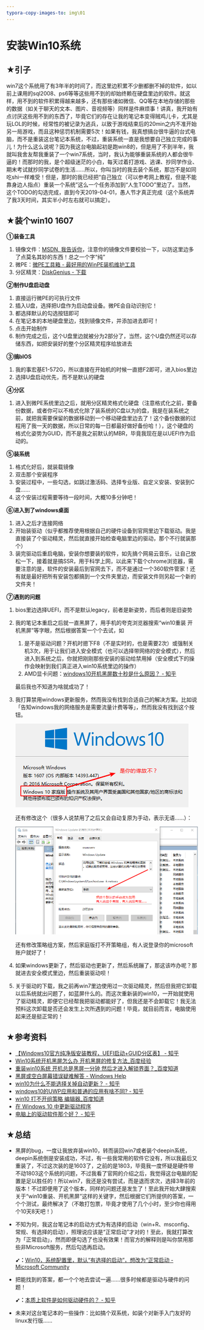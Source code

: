 ```yaml
---
typora-copy-images-to: img\01
---
```


# 安装Win10系统

## ★引子

win7这个系统用了有3年半的时间了，而这里边积累不少删都删不掉的软件，如以前上课用的sql2008、ps6等等这些用不到的却始终赖在硬盘里边的软件。就这样，用不到的软件积累得越来越多，还有那些诸如微信、QQ等在本地存储的那些的数据（如关于聊天的文本、图片、音视频等）同样是件麻烦事！讲真，我开始有点讨厌这些用不到的东西了，毕竟它们的存在让我的笔记本变得贼鸡儿卡，尤其是玩LOL的时候，经常性的被记录为逃兵，以致于游戏结束后的20min之内不准开始另一局游戏，而且这种惩罚机制需要5次！如果有钱，我真想搞台很牛逼的台式电脑，而不是重装这台笔记本系统，不过，重装系统一直是我想要自己独立完成的事儿！为什么这么说呢？因为我这台电脑起初是跑win8的，但是用了不到半年，我就叫我舍友帮我重装了一个win7系统，当时，我认为能够重装系统的人都会很牛逼的！而那时的我，是个超级迷茫的小白，每天过着打游戏、逃课、抄同学作业、期末考试就抄同学试卷的生活……所以，你叫当时的我去装个系统，那岂不是如同吃shi一样难受！但是，那时的我已经把“自己独立（可以参考网上教程，但是不能靠身边人指点）重装一个系统”这么一个任务添加到“人生TODO”里边了。当然，这个TODO的勾选完成，直到今天2019-04-01，愚人节才真正完成（这个系统弄了我3天时间，其实半小时左右就可以搞定）。

## ★装个win10 1607

**①装备工具**

1. 镜像文件：[MSDN, 我告诉你](https://msdn.itellyou.cn/)，注意你的镜像文件要校验一下，以防这里边多了点莫名其妙的东西！总之一个字“纯”
2. 微PE：[微PE工具箱 - 最好用的WinPE装机维护工具](http://www.wepe.com.cn/)
3. 分区精灵：[DiskGenius - 下载](http://www.diskgenius.cn/download.php)

**②制作U盘启动盘**

1. 直接运行微PE的可执行文件
2. 插入U盘，选择把U盘作为启动盘设备。微PE会自动识别它！
3. 都选择默认的勾选按钮即可
4. 在笔记本的本地硬盘里边，找到镜像文件，并添加进去即可！
5. 点击开始制作
6. 制作完成之后，这个U盘里边就被分为2部分了，当然，这个U盘仍然还可以存储东西，如把安装好的整个分区精灵程序给放进去

**③搞bIOS**

1. 我的事宏基E1-572G，所以直接在开始机的时候一直摁F2即可，进入bios里边
2. 选择U盘启动优先，而不是默认的硬盘

**④分区**

1. 进入到微PE系统里边之后，就用分区精灵格式化硬盘（注意格式化之前，要备份数据，或者你可以不格式化除了装系统的C盘以为的盘，我是在装系统之前，就把我需要保留的数据移动到一个移动硬盘里边去了！这个备份数据的过程用了我一天的数据，所以日常的每一日都最好做好备份哈！），这个硬盘的格式化姿势为GUID，而不是我之前默认的MBR，毕竟我现在是以UEFI作为启动的。

**⑤装系统**

1. 格式化好后，就装载镜像
2. 双击那个安装程序
3. 安装过程中，一些勾选，如跳过激活码、选择专业版、自定义安装、安装到C盘……
4. 这个安装过程需要等待一段时间，大概10多分钟吧！

**⑥进入到了windows桌面**

1. 进入之后才连接网络
2. 开始装驱动（似乎都推荐使用根据自己的硬件设备到官网里边下载驱动。我是直接装了个驱动精灵，然后就直接开始检查电脑里边的驱动，那个不行就装那个）
3. 装完驱动后重启电脑，安装你想要装的软件，如先搞个网易云音乐，让自己放松一下，接着就是搞SSR，用于科学上网，以此来下载个chrome浏览器，需要注意的是，软件的安装最后到官网去下，而不是通过一个360软件管家！还有就是最好把所有安装包都搞到一个文件夹里边，而安装文件则另起一个新的文件夹！

**⑦遇到的问题**

1. bios里边选择UEFI，而不是默认legacy，前者是新姿势，而后者则是旧姿势

2. 我的笔记本重启之后就一直黑屏了，用手机的夸克浏览器搜索“win10重装 开机黑屏”等字眼，然后根据答案一个个去试，如

   1. 是不是驱动问题？开机时摁下F8（不是实时的，也是需要2次）或强制关机3次，用于让我们进入安全模式（也可以选择带网络的安全模式），然后进入到系统之后，你就把刚刚那些安装的驱动给禁用掉（安全模式下的操作会映射到我们真正进入win10系统里边的操作）
   2. AMD显卡问题：[windows10开机黑屏数十秒是什么原因？ - 知乎](https://www.zhihu.com/question/33662311)

   最后我也不知道为啥就成功了！

3. 我打算禁用windows更新服务，然而我没有找到合适自己的解决方案。比如说「告知windows我的网络服务是需要流量计费等等」，然而我没有找到这个按钮。

   ![1554218308589](img/01/1554218308589.png)

   还有修改这个（很多人说禁用了之后又会自动复原为手动，表示无语……）：

   ![1554218924330](img/01/1554218924330.png)

   还有修改策略组方案，然后家庭版打不开策略组，有人说登录你的microsoft账户就好了！

4. 如果windows更新了，然后驱动也更新了，然后系统蹦了，那这该咋办呢？那就进去安全模式里边，然后重装驱动呗！

5. 关于驱动的下载，我之前再win7里边使用过一次驱动精灵，然后但我把它卸载以后系统就出问题了，如蓝屏什么的。而这次重新装的win10，一开始就使用了驱动精灵，即便它已经帮我把驱动都能好了，但我还是不会卸载它！我无法预料这次卸载是否还会发生上次所遇到的问题！毕竟，就目前而言，电脑使用起来还是挺正常的！

   

## ★参考资料

- [【Windows10官方纯净版安装教程，UEFI启动+GUID分区表】 - 知乎](https://zhuanlan.zhihu.com/p/49437274)
- [Win10系统开机黑屏怎么办 开机黑屏的修复方法_百度经验](https://jingyan.baidu.com/article/c74d60009e542c0f6a595da9.html)
- [重装win10系统 开机总是黑屏一分钟 然后才进入解锁界面？_百度知道](https://zhidao.baidu.com/question/1866089923194892027.html?word=%E9%87%8D%E8%A3%85win10%E5%90%8E%E5%BC%80%E6%9C%BA%E9%BB%91%E5%B1%8F)
- [黑屏或空白屏幕错误疑难解答 - Windows Help](https://support.microsoft.com/zh-cn/help/14106/windows-10-troubleshoot-black-screen-or-blank-screen-errors)
- [win10为什么不能选择关掉自动更新？ - 知乎](https://www.zhihu.com/question/46365518)
- [windows10的UWP应用和普通的应用有啥不同? - 知乎](https://www.zhihu.com/question/36903768)
- [win10 打不开组策略 编辑器_百度知道](https://zhidao.baidu.com/question/2075636438213582508.html)
- [在 Windows 10 中更新驱动程序](https://support.microsoft.com/zh-cn/help/4028443/windows-10-update-drivers)
- [电脑上的驱动软件那个好？ - 知乎](https://www.zhihu.com/question/267095571)

## ★总结

- 黑屏的bug，一度让我放弃装win10，转而装回win7或者装个deepin系统，deepin系统倒是安装成功，不过，有一些我常用的软件它没有，所以我最后又重装了，不过这次装的是1603了，之前的是1803，毕竟我一度怀疑是硬件带不动1803这个系统的问题，不过我看了官网的介绍之后，我觉得这台电脑的配置是足以胜任的！所以win7，我还是没有尝试，而是退而求次，选择3年前的版本！不过即便用了这个版本，同样的问题还是发生了！至此我开始大肆搜索关于“win10重装、开机黑屏”这样的关键字，然后根据它们所提供的答案，一个个测试，最终解决了（不敢打包票，毕竟才使用了几个小时，至少你也得用个10天8天吧！）

- 不知为何，我这台笔记本的启动方式为有选择的启动（win+R、msconfig、常规、有选择的启动），照理说应该是“正常启动”才对的！至此，我就打算改为「正常启动」，然而即便勾选了也没有效果！而官方的解释则是叫你禁用那些非Microsoft服务，然后勾选再启动。

  **➹：**[Win10，系统配置里，默认“有选择的启动”，想改为“正常启动 - Microsoft Community](https://answers.microsoft.com/zh-hans/windows/forum/windows_10-update/win10%E7%B3%BB%E7%BB%9F%E9%85%8D%E7%BD%AE%E9%87%8C/d3894f9f-8fa4-4b8f-89f7-5ee2a90f0c3d)

- 把能找到的答案，都一个个地去尝试一遍……很多时候都是驱动与硬件的问题！

  **➹：**[本质上软件是如何驱动硬件的？ - 知乎](https://www.zhihu.com/question/23707783)

- 未来对这台笔记本的一些操作：比如搞个双系统，如装个对新手入门友好的linux发行版……